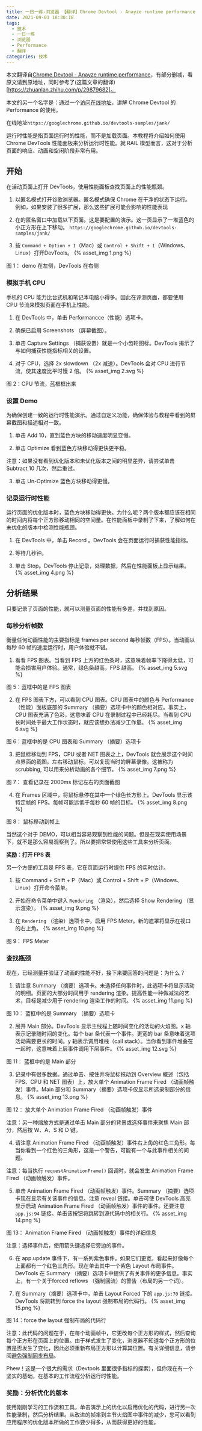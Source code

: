 ```yaml
---
title: 一日一练-浏览器 【翻译】Chrome Devtool - Anayze runtime performance
date: 2021-09-01 18:30:18
tags:
  - 技术
  - 一日一练
  - 浏览器
  - Performance
  - 翻译
categories: 技术
---
```


本文翻译自[Chrome Devtool - Anayze runtime performance](https://developer.chrome.com/docs/devtools/evaluate-performance/)，有部分删减，看原文请到原地址，同时参考了(这篇文章的翻译)[https://zhuanlan.zhihu.com/p/29879682]。

本文的另一个名字是：通过一个[访问在线地址](https://googlechrome.github.io/devtools-samples/jank/)，讲解 Chrome Devtool 的 Performance 的使用。

在线地址`https://googlechrome.github.io/devtools-samples/jank/`

<!--more-->

运行时性能是指页面运行时的性能，而不是加载页面。本教程将介绍如何使用 Chrome DevTools 性能面板来分析运行时性能。就 RAIL 模型而言，这对于分析页面的响应、动画和空闲阶段非常有用。

## 开始
在活动页面上打开 DevTools，使用性能面板查找页面上的性能瓶颈。

1. 以匿名模式打开谷歌浏览器。匿名模式确保 Chrome 在干净的状态下运行。例如，如果安装了很多扩展，那么这些扩展可能会影响的性能表现

2. 在的匿名窗口中加载以下页面。这是要配置的演示。这一页显示了一堆蓝色的小正方形在上下移动。
`https://googlechrome.github.io/devtools-samples/jank/`

3. 按 `Command + Option + I`（Mac）或 `Control + Shift + I`（Windows、Linux）打开DevTools。
{% asset_img 1.png %}

图 1： demo 在左侧，DevTools 在右侧

### 模拟手机 CPU
手机的 CPU 能力比台式机和笔记本电脑小得多。因此在评测页面，都要使用  CPU 节流来模拟页面在手机上性能。

1. 在 DevTools 中，单击 Performancce（性能）选项卡。

2. 确保已启用 Screenshots （屏幕截图）。

3. 单击 Capture Settings （捕获设置）就是一个小齿轮图标。DevTools 揭示了与如何捕获性能指标相关的设置。

4. 对于 CPU，选择 2x slowdown （2x 减速）。DevTools 会对 CPU 进行节流，使其速度比平时慢 2 倍。
{% asset_img 2.svg %}

图 2：CPU 节流，蓝框框出来

### 设置  Demo
为确保创建一致的运行时性能演示。通过自定义功能，确保体验与教程中看到的屏幕截图和描述相对一致。

1. 单击 Add 10，直到蓝色方块的移动速度明显变慢。

2. 单击 Optimize 看到蓝色方块移动得更快更平稳。

注意：如果没有看到优化版本和未优化版本之间的明显差异，请尝试单击 Subtract 10 几次，然后重试。

3. 单击 Un-Optimize 蓝色方块移动得更慢。

### 记录运行时性能
运行页面的优化版本时，蓝色方块移动得更快。为什么呢？两个版本都应该在相同的时间内将每个正方形移动相同的空间量。在性能面板中录制了下来，了解如何在未优化的版本中检测性能瓶颈。

1. 在 DevTools 中，单击 Record 。DevTools 会在页面运行时捕获性能指标。

2. 等待几秒钟。

3. 单击 Stop。DevTools 停止记录，处理数据，然后在性能面板上显示结果。
{% asset_img 4.png %}

## 分析结果
只要记录了页面的性能，就可以测量页面的性能有多差，并找到原因。

### 每秒分析帧数
衡量任何动画性能的主要指标是 frames per second 每秒帧数（FPS）。当动画以每秒 60 帧的速度运行时，用户体验就不错。

1. 看看 FPS 图表。当看到 FPS 上方的红色条时，这意味着帧率下降得太低，可能会损害用户体验。通常，绿色条越高，FPS 越高。
{% asset_img 5.svg %}

图 5：蓝框中的是 FPS 图表

2. 在 FPS 图表下方，可以看到 CPU 图表。CPU 图表中的颜色与 Performance （性能）面板底部的 Summary （摘要）选项卡中的颜色相对应。事实上，CPU 图表充满了色彩，这意味着 CPU 在录制过程中已经耗尽。当看到 CPU 长时间处于最大工作状态时，就应该想办法减少工作量。
{% asset_img 6.svg %}

图 6：蓝框中的是 CPU 图表和 Summary （摘要）选项卡

3. 把鼠标移动到 FPS，CPU 或者 NET 图表之上，DevTools 就会展示这个时间点界面的截图。左右移动鼠标，可以复现当时的屏幕录像。这被称为 scrubbing, 可以用来分析动画的各个细节。
{% asset_img 7.png %}

图 7： 查看记录在 2000ms 标记左右的页面截图

4. 在 Frames 区域中，将鼠标悬停在其中一个绿色长方形上。DevTools 显示该特定帧的 FPS。每帧可能远低于每秒 60 帧的目标。
{% asset_img 8.png %}

图 8： 鼠标移动到帧上

当然这个对于 DEMO，可以相当容易观察到性能的问题。但是在现实使用场景下，就不是那么容易观察到了。所以要把常常使用这些工具来分析页面。

**奖励：打开 FPS 表**

另一个方便的工具是 FPS 表，它在页面运行时提供 FPS 的实时估计。
1. 按 Command + Shift + P（Mac）或 Control + Shift + P（Windows、Linux）打开命令菜单。

2. 开始在命令菜单中键入 `Rendering` （渲染），然后选择 Show Rendering （显示渲染）。
{% asset_img 9.png %}

3. 在 `Rendering` （渲染）选项卡中，启用 FPS Meter。新的遮罩将显示在视口的右上角。
{% asset_img 10.png %}

图 9： FPS Meter

### 查找瓶颈
现在，已经测量并验证了动画的性能不好，接下来要回答的问题是：为什么？

1. 请注意 Summary （摘要）选项卡。未选择任何事件时，此选项卡将显示活动的明细。页面的大部分时间用于 rendering 渲染。提高性能一种做减法的艺术，目标是减少用于 rendering 渲染工作的时间。
{% asset_img 11.png %}

图 10： 蓝框中的是 Summary （摘要）选项卡

2. 展开 Main 部分。DevTools 显示主线程上随时间变化的活动的火焰图。x 轴表示记录随时间的变化。每个 bar 条代表一个事件。更宽的 bar 条意味着这项活动需要更长的时间。y 轴表示调用堆栈（call stack）。当你看到事件堆叠在一起时，这意味着上层事件调用下层事件。
{% asset_img 12.svg %}

图 11： 蓝框中的是 Main 部分

3. 记录中有很多数据。通过单击、按住并将鼠标拖动到 Overview 概述（包括 FPS、CPU 和 NET 图表）上，放大单个 Animation Frame Fired （动画帧触发）事件。Main 部分和 Summary（摘要）选项卡仅显示所选录制部分的信息。
{% asset_img 13.png %}

图 12： 放大单个 Animation Frame Fired （动画帧触发）事件

注意：另一种缩放方式是通过单击 Main 部分的背景或选择事件来聚焦 Main 部分，然后按 W、A、S 和 D 键。

4. 请注意 Animation Frame Fired （动画帧触发）事件右上角的红色三角形。每当你看到一个红色的三角形，这是一个警告，可能有一个与此事件相关的问题。

注意：每当执行 `requestAnimationFrame()` 回调时，就会发生 Animation Frame Fired （动画帧触发）事件。

5. 单击 Animation Frame Fired （动画帧触发）事件。Summary （摘要）选项卡现在显示有关该事件的信息。注意 reveal 链接。单击可使 DevTools 高亮显示启动 Animation Frame Fired （动画帧触发）事件的事件。还要注意 `app.js:94` 链接。单击该按钮将跳转到源代码中的相关行。
{% asset_img 14.png %}

图 13： Animation Frame Fired （动画帧触发）事件的详细信息

注意：选择事件后，使用箭头键选择它旁边的事件。

6. 在 app.update 事件下，有一系列紫色事件。如果它们更宽，看起来好像每个上面都有一个红色三角形。现在单击其中一个紫色 Layout 布局事件。DevTools 在 Summary （摘要）选项卡中提供了有关事件的更多信息。事实上，有一个关于forced reflows （强制回流）的警告（布局的另一个词）。

7. 在 Summary（摘要）选项卡中，单击 Layout Forced 下的 `app.js:70` 链接。DevTools 将跳转到 force the layout 强制布局的代码行。
{% asset_img 15.png %}

图 14：force the layout 强制布局的代码行

注意：此代码的问题在于，在每个动画帧中，它更改每个正方形的样式，然后查询每个正方形在页面上的位置。由于样式发生了变化，浏览器不知道每个正方形的位置是否发生了变化，因此必须重新布局正方形以计算其位置。有关详细信息，请参阅[避免强制同步布局](https://developers.google.com/web/fundamentals/performance/rendering/avoid-large-complex-layouts-and-layout-thrashing#avoid_forced_synchronous_layouts)。

Phew！这是一个很大的需求（Devtools 里面很多指标的探索），但你现在有一个坚实的基础，在基本的工作流程分析运行时性能。

### 奖励：分析优化的版本
使用刚刚学习的工作流和工具，单击演示上的优化以启用优化的代码，进行另一次性能录制，然后分析结果。从改进的帧率到主节火焰图中事件的减少，您可以看到应用程序的优化版本所做的工作要少得多，从而获得更好的性能。




